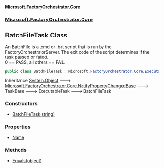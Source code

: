 #### [Microsoft.FactoryOrchestrator.Core](./Microsoft-FactoryOrchestrator-Core.md 'Microsoft.FactoryOrchestrator.Core')
### [Microsoft.FactoryOrchestrator.Core](./Microsoft-FactoryOrchestrator-Core.md 'Microsoft.FactoryOrchestrator.Core')
## BatchFileTask Class
An BatchFile is a .cmd or .bat script that is run by the FactoryOrchestratorServer. The exit code of the script determines if the task passed or failed.  
0 == PASS, all others == FAIL.  
```csharp
public class BatchFileTask : Microsoft.FactoryOrchestrator.Core.ExecutableTask
```
Inheritance [System.Object](https://docs.microsoft.com/en-us/dotnet/api/System.Object 'System.Object') &#129106; [Microsoft.FactoryOrchestrator.Core.NotifyPropertyChangedBase](./../../CoreLibrary/Microsoft-FactoryOrchestrator-Core-NotifyPropertyChangedBase 'Microsoft.FactoryOrchestrator.Core.NotifyPropertyChangedBase') &#129106; [TaskBase](./Microsoft-FactoryOrchestrator-Core-TaskBase.md 'Microsoft.FactoryOrchestrator.Core.TaskBase') &#129106; [ExecutableTask](./Microsoft-FactoryOrchestrator-Core-ExecutableTask.md 'Microsoft.FactoryOrchestrator.Core.ExecutableTask') &#129106; BatchFileTask  
### Constructors
- [BatchFileTask(string)](./Microsoft-FactoryOrchestrator-Core-BatchFileTask-BatchFileTask(string).md 'Microsoft.FactoryOrchestrator.Core.BatchFileTask.BatchFileTask(string)')
### Properties
- [Name](./Microsoft-FactoryOrchestrator-Core-BatchFileTask-Name.md 'Microsoft.FactoryOrchestrator.Core.BatchFileTask.Name')
### Methods
- [Equals(object)](./Microsoft-FactoryOrchestrator-Core-BatchFileTask-Equals(object).md 'Microsoft.FactoryOrchestrator.Core.BatchFileTask.Equals(object)')
